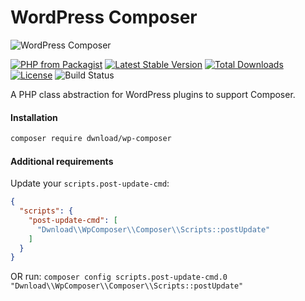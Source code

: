 # WordPress Composer

![WordPress Composer](.github/wp-composer.jpg?raw=true "WordPress Composer")

[![PHP from Packagist](https://img.shields.io/packagist/php-v/dwnload/wp-composer.svg)]()
[![Latest Stable Version](https://img.shields.io/packagist/v/dwnload/wp-composer.svg)](https://packagist.org/packages/dwnload/wp-composer)
[![Total Downloads](https://img.shields.io/packagist/dt/dwnload/wp-composer.svg)](https://packagist.org/packages/dwnload/wp-composer)
[![License](https://img.shields.io/packagist/l/dwnload/wp-composer.svg)](https://packagist.org/dwnload/wp-composer)
![Build Status](https://github.com/dwnload/wp-composer/actions/workflows/master.yml/badge.svg)

A PHP class abstraction for WordPress plugins to support Composer.

#### Installation

```bash
composer require dwnload/wp-composer
```

#### Additional requirements
Update your `scripts.post-update-cmd`:
```json
{
  "scripts": {
    "post-update-cmd": [
      "Dwnload\\WpComposer\\Composer\\Scripts::postUpdate"
    ]
  }
}
```

OR run: `composer config scripts.post-update-cmd.0 "Dwnload\\WpComposer\\Composer\\Scripts::postUpdate"`

